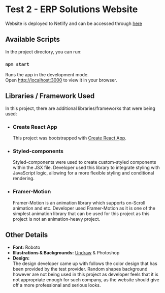 # Test 2 - ERP Solutions Website

Website is deployed to Netlify and can be accessed through [here](https://jazzy-druid-626440.netlify.app/)

## Available Scripts

In the project directory, you can run:

### `npm start`

Runs the app in the development mode.\
Open [http://localhost:3000](http://localhost:3000) to view it in your browser.

## Libraries / Framework Used

In this project, there are additional libraries/frameworks that were being used:

- ### **Create React App**

  This project was bootstrapped with [Create React App](https://github.com/facebook/create-react-app).

- ### **Styled-components**

  Styled-components were used to create custom-styled components within the JSX file. Developer used this library to integrate styling with JavaScript logic, allowing for a more flexible styling and conditional rendering.

- ### **Framer-Motion**
  Framer-Motion is an animation library which supports on-Scroll animation and etc. Developer used Framer-Motion as it is one of the simplest animation library that can be used for this project as this project is not an animation-heavy project.

## Other Details

- **Font:** Roboto
- **Illustrations & Backgrounds:** [Undraw](https://undraw.co/search) & Photoshop
- **Design:** \
   The design developer came up with follows the color design that has been provided by the test provider. Random shapes background however are not being used in this project as developer feels that it is not appropriate enough for such company, as the website should give off a more professional and serious looks.
